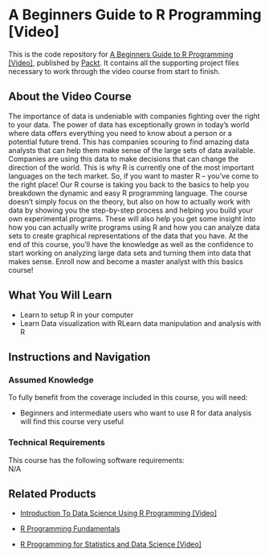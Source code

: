


# A Beginners Guide to R Programming [Video]
This is the code repository for [A Beginners Guide to R Programming [Video]](https://www.packtpub.com/application-development/beginners-guide-r-programming-video), published by [Packt](https://www.packtpub.com/?utm_source=github). It contains all the supporting project files necessary to work through the video course from start to finish.
## About the Video Course
The importance of data is undeniable with companies fighting over the right to your data. The power of data has exceptionally grown in today’s world where data offers everything you need to know about a person or a potential future trend. This has companies scouring to find amazing data analysts that can help them make sense of the large sets of data available. Companies are using this data to make decisions that can change the direction of the world. This is why R is currently one of the most important languages on the tech market. So, if you want to master R – you’ve come to the right place! Our R course is taking you back to the basics to help you breakdown the dynamic and easy R programming language. The course doesn’t simply focus on the theory, but also on how to actually work with data by showing you the step-by-step process and helping you build your own experimental programs. These will also help you get some insight into how you can actually write programs using R and how you can analyze data sets to create graphical representations of the data that you have. At the end of this course, you’ll have the knowledge as well as the confidence to start working on analyzing large data sets and turning them into data that makes sense. Enroll now and become a master analyst with this basics course!

<H2>What You Will Learn</H2>
<DIV class=book-info-will-learn-text>
<UL>
<LI> Learn to setup R in your computer</LI>
<LI> Learn Data visualization with RLearn data manipulation and analysis with R</LI>
</UL></DIV>

## Instructions and Navigation
### Assumed Knowledge
To fully benefit from the coverage included in this course, you will need:<br/>
<DIV class=book-info-will-learn-text>
<UL>
<LI> Beginners and intermediate users who want to use R for data analysis will find this course very useful</LI>
</UL>
<DIV>

### Technical Requirements
This course has the following software requirements:<br/>
N/A

## Related Products
* [Introduction To Data Science Using R Programming [Video]](https://www.packtpub.com/big-data-and-business-intelligence/introduction-data-science-using-r-programming-video)

* [R Programming Fundamentals](https://www.packtpub.com/big-data-and-business-intelligence/r-programming-fundamentals-0)

* [R Programming for Statistics and Data Science [Video]](https://www.packtpub.com/big-data-and-business-intelligence/r-programming-statistics-and-data-science-video)
